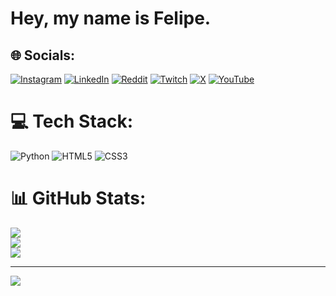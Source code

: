 # Hey, my name is Felipe.


## 🌐 Socials:
[![Instagram](https://img.shields.io/badge/Instagram-%23E4405F.svg?logo=Instagram&logoColor=white)](https://instagram.com/felipe.selhorst) [![LinkedIn](https://img.shields.io/badge/LinkedIn-%230077B5.svg?logo=linkedin&logoColor=white)](https://linkedin.com/in/felipe-selhorst-de-lima-330673339) [![Reddit](https://img.shields.io/badge/Reddit-%23FF4500.svg?logo=Reddit&logoColor=white)](https://reddit.com/user/Zealousideal-Pen9557) [![Twitch](https://img.shields.io/badge/Twitch-%239146FF.svg?logo=Twitch&logoColor=white)](https://twitch.tv/Poke13_) [![X](https://img.shields.io/badge/X-black.svg?logo=X&logoColor=white)](https://x.com/@OuroPudim) [![YouTube](https://img.shields.io/badge/YouTube-%23FF0000.svg?logo=YouTube&logoColor=white)](https://youtube.com/@Poke1409) 

# 💻 Tech Stack:
![Python](https://img.shields.io/badge/python-3670A0?style=for-the-badge&logo=python&logoColor=ffdd54) ![HTML5](https://img.shields.io/badge/html5-%23E34F26.svg?style=for-the-badge&logo=html5&logoColor=white) ![CSS3](https://img.shields.io/badge/css3-%231572B6.svg?style=for-the-badge&logo=css3&logoColor=white)
# 📊 GitHub Stats:
![](https://github-readme-stats.vercel.app/api?username=PoggersDaSilvassauro&theme=dark&hide_border=false&include_all_commits=false&count_private=false)<br/>
![](https://nirzak-streak-stats.vercel.app/?user=PoggersDaSilvassauro&theme=dark&hide_border=false)<br/>
![](https://github-readme-stats.vercel.app/api/top-langs/?username=PoggersDaSilvassauro&theme=dark&hide_border=false&include_all_commits=false&count_private=false&layout=compact)

---
[![](https://visitcount.itsvg.in/api?id=PoggersDaSilvassauro&icon=0&color=4)](https://visitcount.itsvg.in)
